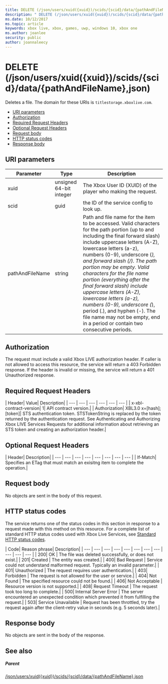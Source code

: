 ```yaml
---
title: DELETE (/json/users/xuid({xuid})/scids/{scid}/data/{pathAndFileName},json)
description: " DELETE (/json/users/xuid({xuid})/scids/{scid}/data/{pathAndFileName},json)"
ms.date: 10/12/2017
ms.topic: article
keywords: xbox live, xbox, games, uwp, windows 10, xbox one
ms.author: joanlee
security: public
author: joannaleecy
---
```


# DELETE (/json/users/xuid({xuid})/scids/{scid}/data/{pathAndFileName},json)
Deletes a file. 
The domain for these URIs is `titlestorage.xboxlive.com`.
 
  * [URI parameters](#ID4EX)
  * [Authorization](#ID4EEB)
  * [Required Request Headers](#ID4ERB)
  * [Optional Request Headers](#ID4E1C)
  * [Request body](#ID4EWD)
  * [HTTP status codes](#ID4EDE)
  * [Response body](#ID4EUBAC)
 
<a id="ID4EX"></a>

 
## URI parameters 
 
| Parameter| Type| Description| 
| --- | --- | --- | 
| xuid| unsigned 64-bit integer| The Xbox User ID (XUID) of the player who making the request.| 
| scid| guid| the ID of the service config to look up.| 
| pathAndFileName| string| Path and file name for the item to be accessed. Valid characters for the path portion (up to and including the final forward slash) include uppercase letters (A-Z), lowercase letters (a-z), numbers (0-9), underscore (_), and forward slash (/). The path portion may be empty. Valid characters for the file name portion (everything after the final forward slash) include uppercase letters (A-Z), lowercase letters (a-z), numbers (0-9), underscore (_), period (.), and hyphen (-). The file name may not be empty, end in a period or contain two consecutive periods.| 
  
<a id="ID4EEB"></a>

 
## Authorization 
 
The request must include a valid Xbox LIVE authorization header. If caller is not allowed to access this resource, the service will return a 403 Forbidden response. If the header is invalid or missing, the service will return a 401 Unauthorized response. 
  
<a id="ID4ERB"></a>

 
## Required Request Headers
 
| Header| Value| Description| 
| --- | --- | --- | --- | --- | --- | 
| x-xbl-contract-version| 1| API contract version.| 
| Authorization| XBL3.0 x=[hash];[token]| STS authentication token. STSTokenString is replaced by the token returned by the authentication request. See Authenticating and Authorizing Xbox LIVE Services Requests for additional information about retrieving an STS token and creating an authorization header.| 
  
<a id="ID4E1C"></a>

 
## Optional Request Headers
 
| Header| Description| 
| --- | --- | --- | --- | --- | --- | --- | --- | 
| If-Match| Specifies an ETag that must match an exisitng item to complete the operation.| 
  
<a id="ID4EWD"></a>

 
## Request body 
 
No objects are sent in the body of this request.
  
<a id="ID4EDE"></a>

 
## HTTP status codes 
 
The service returns one of the status codes in this section in response to a request made with this method on this resource. For a complete list of standard HTTP status codes used with Xbox Live Services, see [Standard HTTP status codes](../../additional/httpstatuscodes.md).
 
| Code| Reason phrase| Description| 
| --- | --- | --- | --- | --- | --- | --- | --- | --- | --- | --- | 
| 200| OK | The file was deleted successfully, or does not exist.| 
| 201| Created | The entity was created.| 
| 400| Bad Request | Service could not understand malformed request. Typically an invalid parameter.| 
| 401| Unauthorized | The request requires user authentication.| 
| 403| Forbidden | The request is not allowed for the user or service.| 
| 404| Not Found | The specified resource could not be found.| 
| 406| Not Acceptable | Resource version is not supported.| 
| 408| Request Timeout | The request took too long to complete.| 
| 500| Internal Server Error | The server encountered an unexpected condition which prevented it from fulfilling the request.| 
| 503| Service Unavailable | Request has been throttled, try the request again after the client-retry value in seconds (e.g. 5 seconds later).| 
  
<a id="ID4EUBAC"></a>

 
## Response body 
 
No objects are sent in the body of the response.
  
<a id="ID4EDCAC"></a>

 
## See also
 
<a id="ID4EFCAC"></a>

 
##### Parent  

[/json/users/xuid({xuid})/scids/{scid}/data/{pathAndFileName},json](uri-jsonusersxuidscidssciddatapathandfilenametype.md)

   
